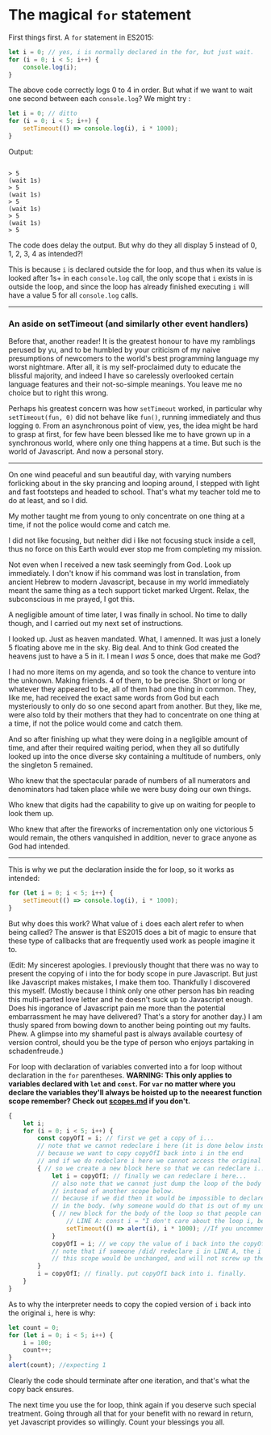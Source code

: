 # The magical `for` statement
First things first. A `for` statement in ES2015: 
```javascript
let i = 0; // yes, i is normally declared in the for, but just wait.
for (i = 0; i < 5; i++) {
    console.log(i);
}
```
The above code correctly logs 0 to 4 in order. But what if we want to wait one second between each `console.log`? We might try :
```javascript
let i = 0; // ditto
for (i = 0; i < 5; i++) {
    setTimeout(() => console.log(i), i * 1000);
}
```
Output:
```

> 5
(wait 1s)
> 5
(wait 1s)
> 5
(wait 1s)
> 5
(wait 1s)
> 5
```

The code does delay the output. But why do they all display 5 instead of 0, 1, 2, 3, 4 as intended?! 

This is because `i` is declared outside the for loop, and thus when its value is looked after 1s+ in each `console.log` call, the only scope that `i` exists in is outside the loop, and since the loop has already finished executing `i` will have a value 5 for all `console.log` calls. 

------

### An aside on setTimeout (and similarly other event handlers)

Before that, another reader! It is the greatest honour to have my ramblings perused by yu, and to be humbled by your criticism of my naive presumptions of newcomers to the world's best programming language my worst nightmare. After all, it is my self-proclaimed duty to educate the blissful majority, and indeed I have so carelessly overlooked certain language features and their not-so-simple meanings. You leave me no choice but to right this wrong. 

Perhaps his greatest concern was how `setTimeout` worked, in particular why `setTimeout(fun, 0)` did not behave like `fun()`, running immediately and thus logging `0`. From an asynchronous point of view, yes, the idea might be hard to grasp at first, for few have been blessed like me to have grown up in a synchronous world, where only one thing happens at a time. But such is the world of Javascript. And now a personal story.

--------

On one wind peaceful and sun beautiful day, with varying numbers forlicking about in the sky prancing and looping around, I stepped with light and fast footsteps and headed to school. That's what my teacher told me to do at least, and so I did. 

My mother taught me from young to only concentrate on one thing at a time, if not the police would come and catch me. 

I did not like focusing, but neither did i like not focusing stuck inside a cell, thus no force on this Earth would ever stop me from completing my mission.

Not even when I received a new task seemingly from God. Look up immediately. I don't know if his command was lost in translation, from ancient Hebrew to modern Javascript, because in my world immediately meant the same thing as a tech support ticket marked Urgent. Relax, the subconscious in me prayed, I got this.

A negligible amount of time later, I was finally in school. No time to dally though, and I carried out my next set of instructions.

I looked up. Just as heaven mandated. What, I amenned. It was just a lonely 5 floating above me in the sky. Big deal. And to think God created the heavens just to have a 5 in it. I mean I _was_ 5 once, does that make me God? 

I had no more items on my agenda, and so took the chance to venture into the unknown. Making friends. 4 of them, to be precise. Short or long or whatever they appeared to be, all of them had one thing in common. They, like me, had received the exact same words from God but each mysteriously to only do so one second apart from another. But they, like me, were also told by their mothers that they had to concentrate on one thing at a time, if not the police would come and catch them. 

And so after finishing up what they were doing in a negligible amount of time, and after their required waiting period, when they all so dutifully looked up into the once diverse sky containing a multitude of numbers, only the singleton 5 remained. 

Who knew that the spectacular parade of numbers of all numerators and denominators had taken place while we were busy doing our own things.

Who knew that digits had the capability to give up on waiting for people to look them up.

Who knew that after the fireworks of incrementation only one victorious 5 would remain, the others vanquished in addition, never to grace anyone as God had intended.

------

This is why we put the declaration inside the for loop, so it works as intended:

```javascript
for (let i = 0; i < 5; i++) {
    setTimeout(() => console.log(i), i * 1000);
}
```

But why does this work? What value of `i` does each alert refer to when being called? The answer is that ES2015 does a bit of magic to ensure that these type of callbacks that are frequently used work as people imagine it to.

(Edit: My sincerest apologies. I previously thought that there was no way to present the copying of i into the for body scope in pure Javascript. But just like Javascript makes mistakes, I make them too. Thankfully I discovered this myself. (Mostly because I think only one other person has bin reading this multi-parted love letter and he doesn't suck up to Javascript enough. Does his ingorance of Javascript pain me more than the potential embarrassment he may have delivered? That's a story for another day.) I am thusly spared from bowing down to another being pointing out my faults. Phew. A glimpse into my shameful past is always available courtesy of version control, should you be the type of person who enjoys partaking in schadenfreude.)

For loop with declaration of variables converted into a for loop without declaration in the `for` parentheses.
**WARNING: This only applies to variables declared with `let` and `const`. For `var` no matter where you declare the variables they'll always be hoisted up to the neearest function scope remember? Check out [scopes.md](scopes) if you don't.**
```javascript
{
    let i;
    for (i = 0; i < 5; i++) {
        const copyOfI = i; // first we get a copy of i...
        // note that we cannot redeclare i here (it is done below instead)
        // because we want to copy copyOfI back into i in the end
        // and if we do redeclare i here we cannot access the original i...
        { // so we create a new block here so that we can redeclare i.... 
            let i = copyOfI; // finally we can redeclare i here...
            // also note that we cannot just dump the loop of the body here
            // instead of another scope below.
            // because if we did then it would be impossible to declare a new i 
            // in the body. (why someone would do that is out of my understanding though, but you can.)
            { // new block for the body of the loop so that people can declare another i if they are crazy
                // LINE A: const i = "I don't care about the loop i, because i am more important!" //This is possible
                setTimeout(() => alert(i), i * 1000); //If you uncomment the previous line i would be that string above.
            }
            copyOfI = i; // we copy the value of i back into the copyOfI.
            // note that if someone /did/ redeclare i in LINE A, the i in 
            // this scope would be unchanged, and will not screw up the loop.
        }
        i = copyOfI; // finally. put copyOfI back into i. finally.
    }
}
```

As to why the interpreter needs to copy the copied version of `i` back into the original `i`, here is why: 
```javascript
let count = 0;
for (let i = 0; i < 5; i++) {
    i = 100;
    count++;
}
alert(count); //expecting 1
```
Clearly the code should terminate after one iteration, and that's what the copy back ensures.

The next time you use the for loop, think again if you deserve such special treatment. Going through all that for your benefit with no reward in return, yet Javascript provides so willingly. Count your blessings you all.
